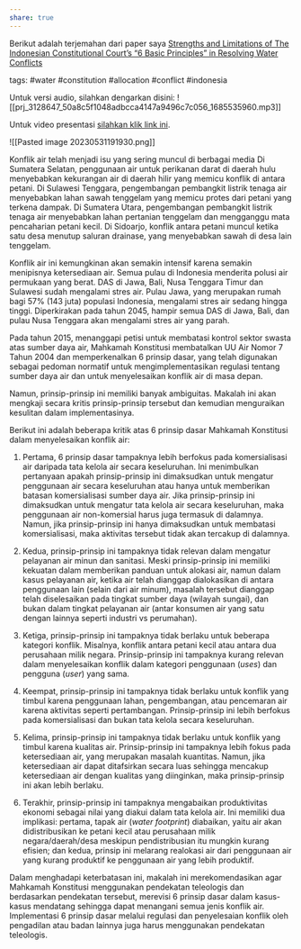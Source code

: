 ```yaml
---
share: true
---
```



Berikut adalah terjemahan dari paper saya [Strengths and Limitations of The Indonesian Constitutional Court’s “6 Basic Principles” in Resolving Water Conflicts](https://consrev.mkri.id/index.php/const-rev/article/view/916/542)

tags: #water #constitution #allocation #conflict #indonesia 

Untuk versi audio, silahkan dengarkan disini:
![[prj_3128647_50a8c5f1048adbcca4147a9496c7c056_1685535960.mp3]]

Untuk video presentasi [silahkan klik link ini](https://www.youtube.com/watch?v=xuPYQqHa5YU&t=814s).


![[Pasted image 20230531191930.png]]

Konflik air telah menjadi isu yang sering muncul di berbagai media  Di Sumatera Selatan, penggunaan air untuk perikanan darat di daerah hulu menyebabkan kekurangan air di daerah hilir yang memicu konflik di antara petani. Di Sulawesi Tenggara, pengembangan pembangkit listrik tenaga air menyebabkan lahan sawah tenggelam yang memicu protes dari petani yang terkena dampak. Di Sumatera Utara, pengembangan pembangkit listrik tenaga air menyebabkan lahan pertanian tenggelam dan mengganggu mata pencaharian petani kecil. Di Sidoarjo, konflik antara petani muncul ketika satu desa menutup saluran drainase, yang menyebabkan sawah di desa lain tenggelam.

Konflik air ini kemungkinan akan semakin intensif karena semakin menipisnya ketersediaan air. Semua pulau di Indonesia menderita polusi air permukaan yang berat. DAS di Jawa, Bali, Nusa Tenggara Timur dan Sulawesi sudah mengalami stres air. Pulau Jawa, yang merupakan rumah bagi 57% (143 juta) populasi Indonesia, mengalami stres air sedang hingga tinggi. Diperkirakan pada tahun 2045, hampir semua DAS di Jawa, Bali, dan pulau Nusa Tenggara akan mengalami stres air yang parah.

Pada tahun 2015, menanggapi petisi untuk membatasi kontrol sektor swasta atas sumber daya air, Mahkamah Konstitusi membatalkan UU Air Nomor 7 Tahun 2004 dan memperkenalkan 6 prinsip dasar, yang telah digunakan sebagai pedoman normatif untuk mengimplementasikan regulasi tentang sumber daya air dan untuk menyelesaikan konflik air di masa depan.

Namun, prinsip-prinsip ini memiliki banyak ambiguitas. Makalah ini akan mengkaji secara kritis prinsip-prinsip tersebut dan kemudian menguraikan kesulitan dalam implementasinya. 

Berikut ini adalah beberapa kritik atas 6 prinsip dasar Mahkamah Konstitusi dalam menyelesaikan konflik air:

1. Pertama, 6 prinsip dasar tampaknya lebih berfokus pada komersialisasi air daripada tata kelola air secara keseluruhan. Ini menimbulkan pertanyaan apakah prinsip-prinsip ini dimaksudkan untuk mengatur penggunaan air secara keseluruhan atau hanya untuk memberikan batasan komersialisasi sumber daya air. Jika prinsip-prinsip ini dimaksudkan untuk mengatur tata kelola air secara keseluruhan, maka penggunaan air non-komersial harus juga termasuk di dalamnya. Namun, jika prinsip-prinsip ini hanya dimaksudkan untuk membatasi komersialisasi, maka aktivitas tersebut tidak akan tercakup di dalamnya.

2. Kedua, prinsip-prinsip ini tampaknya tidak relevan dalam mengatur pelayanan air minun dan sanitasi. Meski prinsip-prinsip ini memiliki kekuatan dalam memberikan panduan untuk alokasi air, namun dalam kasus pelayanan air, ketika air telah dianggap dialokasikan di antara penggunaan lain (selain dari air minum), masalah tersebut dianggap telah diselesaikan pada tingkat sumber daya (wilayah sungai), dan bukan dalam tingkat pelayanan air (antar konsumen air yang satu dengan lainnya seperti industri vs perumahan).

3. Ketiga, prinsip-prinsip ini tampaknya tidak berlaku untuk beberapa kategori konflik. Misalnya, konflik antara petani kecil atau antara dua perusahaan milik negara. Prinsip-prinsip ini tampaknya kurang relevan dalam menyelesaikan konflik dalam kategori penggunaan (*uses*) dan pengguna (*user*) yang sama.

4. Keempat, prinsip-prinsip ini tampaknya tidak berlaku untuk konflik yang timbul karena penggunaan lahan, pengembangan, atau pencemaran air karena aktivitas seperti pertambangan. Prinsip-prinsip ini lebih berfokus pada komersialisasi dan bukan tata kelola secara keseluruhan.

6. Kelima, prinsip-prinsip ini tampaknya tidak berlaku untuk konflik yang timbul karena kualitas air. Prinsip-prinsip ini tampaknya lebih fokus pada ketersediaan air, yang merupakan masalah kuantitas. Namun, jika ketersediaan air dapat ditafsirkan secara luas sehingga mencakup ketersediaan air dengan kualitas yang diinginkan, maka prinsip-prinsip ini akan lebih berlaku.

7. Terakhir, prinsip-prinsip ini tampaknya mengabaikan produktivitas ekonomi sebagai nilai yang diakui dalam tata kelola air. Ini memiliki dua implikasi: pertama, tapak air (*water footprint*) diabaikan, yaitu air akan didistribusikan ke petani kecil atau perusahaan milik negara/daerah/desa meskipun pendistribusian itu mungkin kurang efisien; dan kedua, prinsip ini melarang realokasi air dari penggunaan air yang kurang produktif ke penggunaan air yang lebih produktif. 

Dalam menghadapi keterbatasan ini, makalah ini merekomendasikan agar Mahkamah Konstitusi menggunakan pendekatan teleologis dan berdasarkan pendekatan tersebut, merevisi 6 prinsip dasar dalam kasus-kasus mendatang sehingga dapat menangani semua jenis konflik air. Implementasi 6 prinsip dasar melalui regulasi dan penyelesaian konflik oleh pengadilan atau badan lainnya juga harus menggunakan pendekatan teleologis.